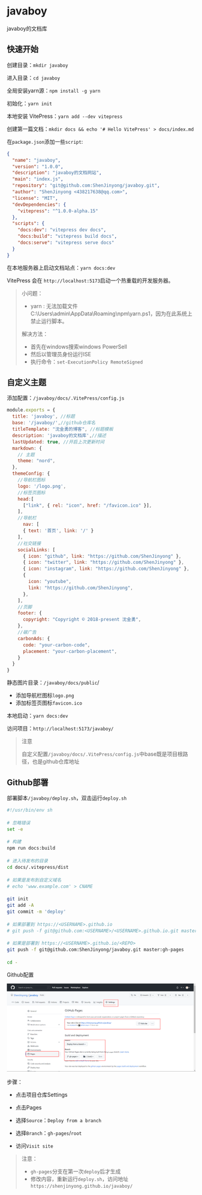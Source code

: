 # javaboy

javaboy的文档库

## 快速开始

创建目录：`mkdir javaboy`

进入目录：`cd javaboy`

全局安装yarn源：`npm install -g yarn`

初始化：`yarn init`

本地安装 VitePress：`yarn add --dev vitepress`

创建第一篇文档：`mkdir docs && echo '# Hello VitePress' > docs/index.md`

在`package.json`添加一些`script`:

```json
{
  "name": "javaboy",
  "version": "1.0.0",
  "description": "javaboy的文档网站",
  "main": "index.js",
  "repository": "git@github.com:ShenJinyong/javaboy.git",
  "author": "ShenJinyong <438217638@qq.com>",
  "license": "MIT",
  "devDependencies": {
    "vitepress": "^1.0.0-alpha.15"
  },
  "scripts": {
    "docs:dev": "vitepress dev docs",
    "docs:build": "vitepress build docs",
    "docs:serve": "vitepress serve docs"
  }
}
```

在本地服务器上启动文档站点：`yarn docs:dev`

VitePress 会在 `http://localhost:5173`启动一个热重载的开发服务器。

> 小问题：
>
> - yarn : 无法加载文件 C:\Users\admin\AppData\Roaming\npm\yarn.ps1，因为在此系统上禁止运行脚本。
>
> 解决方法：
>
> - 首先在windows搜索windows PowerSell
> - 然后以管理员身份运行ISE
> - 执行命令：`set-ExecutionPolicy RemoteSigned`

## 自定义主题

添加配置：`/javaboy/docs/.VitePress/config.js`

```js
module.exports = {
  title: 'javaboy', //标题
  base: '/javaboy/',//github仓库名
  titleTemplate: "沈金勇的博客", //标题模板
  description: 'javaboy的文档库',//描述
  lastUpdated: true, //开启上次更新时间
  markdown: {
    // 主题
    theme: "nord",
  },
  themeConfig: {
    //导航栏图标
    logo: '/logo.png',
    //标签页图标
    head:[
      ["link", { rel: "icon", href: "/favicon.ico" }],
    ],
    //导航栏
	  nav: [
      { text: '首页', link: '/' }
    ],
    //社交链接
    socialLinks: [
      { icon: "github", link: "https://github.com/ShenJinyong" },
      { icon: "twitter", link: "https://github.com/ShenJinyong" },
      { icon: "instagram", link: "https://github.com/ShenJinyong" },
      {
        icon: "youtube",
        link: "https://github.com/ShenJinyong",
      },
    ],
    //页脚
    footer: {
      copyright: "Copyright © 2018-present 沈金勇",
    },
    //碳广告
    carbonAds: {
      code: "your-carbon-code",
      placement: "your-carbon-placement",
    }
  }
}
```

静态图片目录：`/javaboy/docs/public`/

- 添加导航栏图标`logo.png`
- 添加标签页图标`favicon.ico`

本地启动：`yarn docs:dev`

访问项目：`http://localhost:5173/javaboy/`

> 注意
>
> 自定义配置`/javaboy/docs/.VitePress/config.js`中base既是项目根路径，也是github仓库地址

## Github部署

部署脚本`/javaboy/deploy.sh`，双击运行`deploy.sh`

```sh
#!/usr/bin/env sh

# 忽略错误
set -e

# 构建
npm run docs:build

# 进入待发布的目录
cd docs/.vitepress/dist

# 如果是发布到自定义域名
# echo 'www.example.com' > CNAME

git init
git add -A
git commit -m 'deploy'

# 如果部署到 https://<USERNAME>.github.io
# git push -f git@github.com:<USERNAME>/<USERNAME>.github.io.git master

# 如果是部署到 https://<USERNAME>.github.io/<REPO>
git push -f git@github.com:ShenJinyong/javaboy.git master:gh-pages

cd -
```

Github配置

![github-pages](.\images\github-pages.png)

步骤：

- 点击项目仓库Settings

- 点击Pages
- 选择`Source`：`Deploy from a branch`
- 选择`Branch`：`gh-pages`/`root`
- 访问`Visit site`

>注意：
>
>- `gh-pages`分支在第一次`deploy`后才生成
>- 修改内容，重新运行`deploy.sh`，访问地址`https://shenjinyong.github.io/javaboy/`
